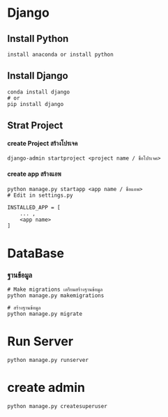 # Django
## Install Python

	install anaconda or install python
## Install Django
	conda install django
	# or
	pip install django
## Strat Project
#### create Project สร้างโปรเจค
	django-admin startproject <project name / ชื่อโปรเจค>
#### create app สร้างแอพ
	python manage.py startapp <app name / ชื่อแอพ>
  	# Edit in settings.py
	
	INSTALLED_APP = [
		... ,
		<app name>
	]
#
# DataBase
### ฐานข้อมูล
  	# Make migrations เตรียมสร้างฐานข้อมูล
	python manage.py makemigrations
	
	# สร้างฐานข้อมูล
	python manage.py migrate
# Run Server 
  	python manage.py runserver

# create admin
	python manage.py createsuperuser

